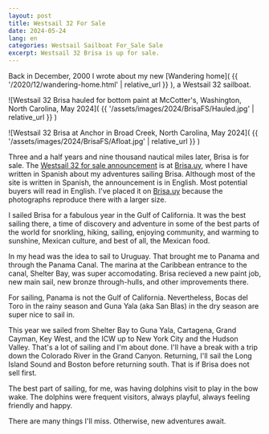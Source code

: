 ```yaml
---
layout: post
title: Westsail 32 For Sale
date: 2024-05-24
lang: en
categories: Westsail Sailboat For_Sale Sale
excerpt: Westsail 32 Brisa is up for sale.
---
```


Back in December, 2000 I wrote about my new
[Wandering home](
  {{ '/2020/12/wandering-home.html' | relative_url }}
), a Westsail 32 sailboat.

![Westsail 32 Brisa hauled for bottom paint at McCotter's, Washington, North Carolina, May 2024](
  {{ '/assets/images/2024/BrisaFS/Hauled.jpg' | relative_url }}
)

![Westsail 32 Brisa at Anchor in Broad Creek, North Carolina, May 2024](
  {{ '/assets/images/2024/BrisaFS/Afloat.jpg' | relative_url }}
)

Three and a half years and nine thousand nautical miles later, Brisa is for
sale. The [Westsail 32 for sale announcement][w32] is at [Brisa.uy][uy], where
I have written in Spanish about my adventures sailing Brisa.  Although most of
the site is written in Spanish, the announcement is in English. Most potential
buyers will read in English.  I've placed it on [Brisa.uy][uy] because the
photographs reproduce there with a larger size. 

[w32]: https://brisa.uy/2024/05/15/Westsail-32-Brisa-For-Sale.html
[uy]: https://brisa.uy/

I sailed Brisa for a fabulous year in the Gulf of California. It was the
best sailing there, a time of discovery and adventure in some of the best
parts of the world for snorkling, hiking, sailing, enjoying community, and
warming to sunshine, Mexican culture, and best of all, the Mexican food.

In my head was the idea to sail to Uruguay. That brought me to Panama and
through the Panama Canal. The marina at the Caribbean entrance to the canal,
Shelter Bay, was super accomodating. Brisa recieved a new paint job, new
main sail, new bronze through-hulls, and other improvements there.

For sailing, Panama is not the Gulf of California. Nevertheless, Bocas del
Toro in the rainy season and Guna Yala (aka San Blas) in the dry season
are super nice to sail in.

This year we sailed from Shelter Bay to Guna Yala, Cartagena, Grand Cayman,
Key West, and the ICW up to New York City and the Hudson Valley. That's a
lot of sailing and I'm about done. I'll have a break with a trip down the
Colorado River in the Grand Canyon. Returning, I'll sail the Long Island
Sound and Boston before returning south. That is if Brisa does not sell first.

The best part of sailing, for me, was having dolphins visit to play in
the bow wake. The dolphins were frequent visitors, always playful, always
feeling friendly and happy.

There are many things I'll miss. Otherwise, new adventures await.

